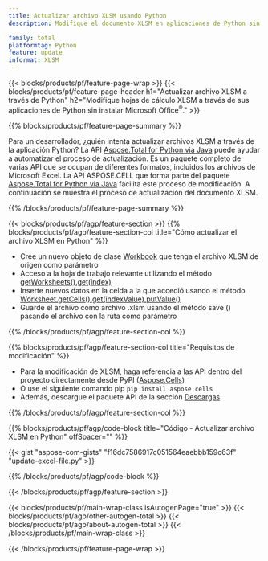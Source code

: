 ```yaml
---
title: Actualizar archivo XLSM usando Python
description: Modifique el documento XLSM en aplicaciones de Python sin usar Microsoft Excel. 

family: total
platformtag: Python
feature: update
informat: XLSM
---
```

{{< blocks/products/pf/feature-page-wrap >}}
{{< blocks/products/pf/feature-page-header h1="Actualizar archivo XLSM a través de Python" h2="Modifique hojas de cálculo XLSM a través de sus aplicaciones de Python sin instalar Microsoft Office<sup>&reg;</sup>." >}}

{{% blocks/products/pf/feature-page-summary %}}

Para un desarrollador, ¿quién intenta actualizar archivos XLSM a través de la aplicación Python? La API [Aspose.Total for Python via Java](https://products.aspose.com/total/python-java/) puede ayudar a automatizar el proceso de actualización. Es un paquete completo de varias API que se ocupan de diferentes formatos, incluidos los archivos de Microsoft Excel. La API ASPOSE.CELL que forma parte del paquete [Aspose.Total for Python via Java](https://products.aspose.com/total/python-java/) facilita este proceso de modificación. A continuación se muestra el proceso de actualización del documento XLSM.

{{% /blocks/products/pf/feature-page-summary %}}

{{< blocks/products/pf/agp/feature-section >}}
{{% blocks/products/pf/agp/feature-section-col title="Cómo actualizar el archivo XLSM en Python" %}}

- Cree un nuevo objeto de clase [Workbook](https://reference.aspose.com/cells/python-java/asposecells.api/Workbook) que tenga el archivo XLSM de origen como parámetro
- Acceso a la hoja de trabajo relevante utilizando el método [getWorksheets().get(index)](https://reference.aspose.com/cells/python/asposecells.api/workbook#Worksheets)
- Inserte nuevos datos en la celda a la que accedió usando el método [Worksheet.getCells().get(indexValue).putValue()](https://reference.aspose.com/cells/python/asposecells.api/worksheet#Cells)
- Guarde el archivo como archivo .xlsm usando el método save () pasando el archivo con la ruta como parámetro

{{% /blocks/products/pf/agp/feature-section-col %}}

{{% blocks/products/pf/agp/feature-section-col title="Requisitos de modificación" %}}

- Para la modificación de XLSM, haga referencia a las API dentro del proyecto directamente desde PyPI ([Aspose.Cells](https://pypi.org/project/aspose-cells/))
- O use el siguiente comando pip ```pip install aspose.cells``` 
- Además, descargue el paquete API de la sección [Descargas](https://releases.aspose.com/cells/python-java)

{{% /blocks/products/pf/agp/feature-section-col %}}

{{% blocks/products/pf/agp/code-block title="Código - Actualizar archivo XLSM en Python" offSpacer="" %}}

{{< gist "aspose-com-gists" "f16dc7586917c051564eaebbb159c63f" "update-excel-file.py" >}}

{{% /blocks/products/pf/agp/code-block %}}

{{< /blocks/products/pf/agp/feature-section >}}

{{< blocks/products/pf/main-wrap-class isAutogenPage="true" >}}
{{< blocks/products/pf/agp/other-autogen-total >}}
{{< blocks/products/pf/agp/about-autogen-total >}}
{{< /blocks/products/pf/main-wrap-class >}}

{{< /blocks/products/pf/feature-page-wrap >}}